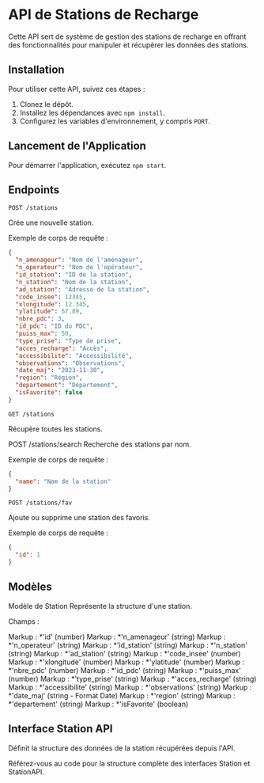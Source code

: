# API de Stations de Recharge

Cette API sert de système de gestion des stations de recharge en offrant des fonctionnalités pour manipuler et récupérer les données des stations.

## Installation

Pour utiliser cette API, suivez ces étapes :

1. Clonez le dépôt.
2. Installez les dépendances avec `npm install`.
3. Configurez les variables d'environnement, y compris `PORT`.

## Lancement de l'Application

Pour démarrer l'application, exécutez `npm start`.

## Endpoints 

`POST /stations`

Crée une nouvelle station.

Exemple de corps de requête :
```JSON
{
  "n_amenageur": "Nom de l'aménageur",
  "n_operateur": "Nom de l'opérateur",
  "id_station": "ID de la station",
  "n_station": "Nom de la station",
  "ad_station": "Adresse de la station",
  "code_insee": 12345,
  "xlongitude": 12.345,
  "ylatitude": 67.89,
  "nbre_pdc": 3,
  "id_pdc": "ID du PDC",
  "puiss_max": 50,
  "type_prise": "Type de prise",
  "acces_recharge": "Accès",
  "accessibilite": "Accessibilité",
  "observations": "Observations",
  "date_maj": "2023-11-30",
  "region": "Région",
  "departement": "Département",
  "isFavorite": false
}
```

`GET /stations`

Récupère toutes les stations.

POST /stations/search
Recherche des stations par nom.

Exemple de corps de requête :
```JSON
{
  "name": "Nom de la station"
}
```

`POST /stations/fav`

Ajoute ou supprime une station des favoris.

Exemple de corps de requête :
```JSON
{
  "id": 1
}
```

## Modèles
Modèle de Station
Représente la structure d'une station.

Champs :

Markup : *'id' (number)
Markup : *'n_amenageur' (string)
Markup : *'n_operateur' (string)
Markup : *'id_station' (string)
Markup : *'n_station' (string)
Markup : *'ad_station' (string)
Markup : *'code_insee' (number)
Markup : *'xlongitude' (number)
Markup : *'ylatitude' (number)
Markup : *'nbre_pdc' (number)
Markup : *'id_pdc' (string)
Markup : *'puiss_max' (number)
Markup : *'type_prise' (string)
Markup : *'acces_recharge' (string)
Markup : *'accessibilite' (string)
Markup : *'observations' (string)
Markup : *'date_maj' (string - Format Date)
Markup : *'region' (string)
Markup : *'departement' (string)
Markup : *'isFavorite' (boolean)

## Interface Station API

Définit la structure des données de la station récupérées depuis l'API.

Référez-vous au code pour la structure complète des interfaces Station et StationAPI.
